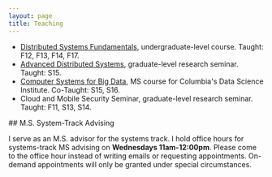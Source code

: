 ```yaml
---
layout: page
title: Teaching
---
```


* [Distributed Systems Fundamentals](https://columbia.github.io/ds1-class/), undergraduate-level course. Taught: F12, F13, F14, F17.
* [Advanced Distributed Systems](https://columbia.github.io/ds2-class/), graduate-level research seminar. Taught: S15.
* [Computer Systems for Big Data](https://columbia.github.io/systems-bigdata-class/), MS course for Columbia's Data Science Institute. Co-Taught: S15, S16.
* Cloud and Mobile Security Seminar, graduate-level research seminar.  Taught: F11, S13, S14.

<div id="msadvising"></div>
## M.S. System-Track Advising

I serve as an M.S. advisor for the systems track. 
I hold office hours for systems-track MS advising on **Wednesdays 11am-12:00pm**.
Please come to the office hour instead of writing emails or requesting appointments.
On-demand appointments will only be granted under special circumstances.
</p>


